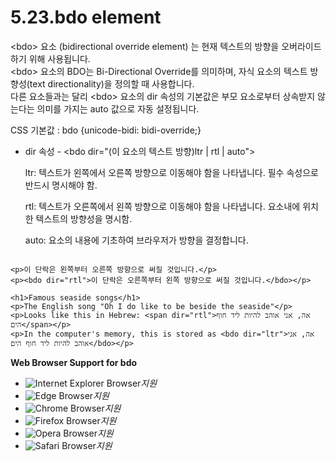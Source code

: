 # 5.23.bdo element

&lt;bdo&gt; 요소 \(bidirectional override element\) 는 현재 텍스트의 방향을 오버라이드 하기 위해 사용됩니다.  
&lt;bdo&gt; 요소의 BDO는 Bi-Directional Override를 의미하며, 자식 요소의 텍스트 방향성\(text directionality\)을 정의할 때 사용합니다.  
다른 요소들과는 달리 &lt;bdo&gt; 요소의 dir 속성의 기본값은 부모 요소로부터 상속받지 않는다는 의미를 가지는 auto 값으로 자동 설정됩니다.  
  
CSS 기본값 : bdo {unicode-bidi: bidi-override;}

* dir 속성 - &lt;bdo dir="\(이 요소의 텍스트 방향\)ltr \| rtl \| auto"&gt;

  ltr: 텍스트가 왼쪽에서 오른쪽 방향으로 이동해야 함을 나타냅니다. 필수 속성으로 반드시 명시해야 함.

  rtl: 텍스트가 오른쪽에서 왼쪽 방향으로 이동해야 함을 나타냅니다. 요소내에 위치한 텍스트의 방향성을 명시함.

  auto: 요소의 내용에 기초하여 브라우저가 방향을 결정합니다.

```text

<p>이 단락은 왼쪽부터 오른쪽 방향으로 써질 것입니다.</p>
<p><bdo dir="rtl">이 단락은 오른쪽부터 왼쪽 방향으로 써질 것입니다.</bdo></p>

<h1>Famous seaside songs</h1>
<p>The English song "Oh I do like to be beside the seaside"</p>
<p>Looks like this in Hebrew: <span dir="rtl">אה, אני אוהב להיות ליד חוף הים</span></p>
<p>In the computer's memory, this is stored as <bdo dir="ltr">אה, אני אוהב להיות ליד חוף הים</bdo></p>
```

**Web Browser Support for bdo**

* ![Internet Explorer Browser](images/icon/ico_ie-true.png)_지원_
* ![Edge Browser](images/icon/ico_edge-true.png)_지원_
* ![Chrome Browser](images/icon/ico_chrome-true.png)_지원_
* ![Firefox Browser](images/icon/ico_firefox-true.png)_지원_
* ![Opera Browser](images/icon/ico_opera-true.png)_지원_
* ![Safari Browser](images/icon/ico_safari-true.png)_지원_

